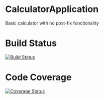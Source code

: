 # CalculatorApplication
Basic calculator with no post-fix functionality

# Build Status
[![Build Status](https://app.bitrise.io/app/6d2d18b9dbb13194/status.svg?token=vd8EaLvKI8S8KdG6Ei-XIQ)](https://app.bitrise.io/app/6d2d18b9dbb13194)

# Code Coverage
[![Coverage Status](https://coveralls.io/repos/github/olebogeng98/CalculatorApp/badge.svg?branch=master)](https://coveralls.io/github/olebogeng98/CalculatorApp?branch=master)
